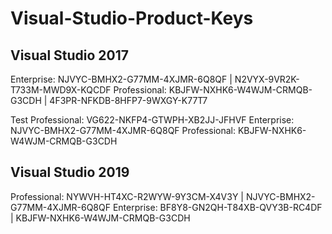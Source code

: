 # Visual-Studio-Product-Keys
Visual Studio 2017
------------------- 
Enterprise:  NJVYC-BMHX2-G77MM-4XJMR-6Q8QF  |  N2VYX-9VR2K-T733M-MWD9X-KQCDF
Professional: KBJFW-NXHK6-W4WJM-CRMQB-G3CDH |  4F3PR-NFKDB-8HFP7-9WXGY-K77T7

Test Professional: VG622-NKFP4-GTWPH-XB2JJ-JFHVF 
Enterprise: NJVYC-BMHX2-G77MM-4XJMR-6Q8QF
Professional: KBJFW-NXHK6-W4WJM-CRMQB-G3CDH


Visual Studio 2019 
--------------------------
Professional: NYWVH-HT4XC-R2WYW-9Y3CM-X4V3Y |  NJVYC-BMHX2-G77MM-4XJMR-6Q8QF
Enterprise: BF8Y8-GN2QH-T84XB-QVY3B-RC4DF |  KBJFW-NXHK6-W4WJM-CRMQB-G3CDH

